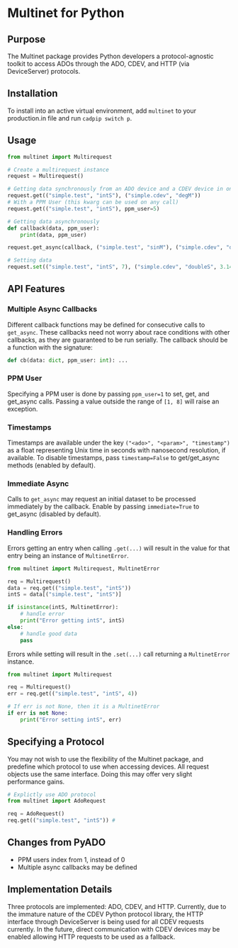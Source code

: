 # Multinet for Python

## Purpose

The Multinet package provides Python developers a protocol-agnostic toolkit to access ADOs through the ADO, CDEV, and HTTP (via DeviceServer) protocols.

## Installation

To install into an active virtual environment, add `multinet` to your production.in file and run `cadpip switch p`.

## Usage

```python
from multinet import Multirequest

# Create a multirequest instance
request = Multirequest()

# Getting data synchronously from an ADO device and a CDEV device in one call
request.get(("simple.test", "intS"), ("simple.cdev", "degM"))
# With a PPM User (this kwarg can be used on any call)
request.get(("simple.test", "intS"), ppm_user=5)

# Getting data asynchronously
def callback(data, ppm_user):
    print(data, ppm_user)

request.get_async(callback, ("simple.test", "sinM"), ("simple.cdev", "degM"))

# Setting data
request.set(("simple.test", "intS", 7), ("simple.cdev", "doubleS", 3.14))
```

## API Features

### Multiple Async Callbacks

Different callback functions may be defined for consecutive calls to `get_async`. These callbacks need not worry about race conditions with other callbacks, as they are guaranteed to be run serially. The callback should be a function with the signature:

```python
def cb(data: dict, ppm_user: int): ...
```

### PPM User

Specifying a PPM user is done by passing `ppm_user=1` to set, get, and get_async calls. Passing a value outside the range of `[1, 8]` will raise an exception.

### Timestamps

Timestamps are available under the key `("<ado>", "<param>", "timestamp")` as a float representing Unix time in seconds with nanosecond resolution, if available. To disable timestamps, pass `timestamp=False` to get/get_async methods (enabled by default).

### Immediate Async

Calls to `get_async` may request an initial dataset to be processed immediately by the callback. Enable by passing `immediate=True` to get_async (disabled by default).

### Handling Errors

Errors getting an entry when calling `.get(...)` will result in the value for that entry being an instance of `MultinetError`.

```python
from multinet import Multirequest, MultinetError

req = Multirequest()
data = req.get(("simple.test", "intS"))
intS = data[("simple.test", "intS")]

if isinstance(intS, MultinetError):
    # handle error
    print("Error getting intS", intS)
else:
    # handle good data
    pass
```

Errors while setting will result in the `.set(...)` call returning a `MultinetError` instance.

```python
from multinet import Multirequest

req = Multirequest()
err = req.get(("simple.test", "intS", 4))

# If err is not None, then it is a MultinetError
if err is not None:
    print("Error setting intS", err)
```

## Specifying a Protocol

You may not wish to use the flexibility of the Multinet package, and predefine which protocol to use when accessing devices. All request objects use the same interface. Doing this may offer very slight performance gains.

```python
# Explictly use ADO protocol
from multinet import AdoRequest

req = AdoRequest()
req.get(("simple.test", "intS")) #
```

## Changes from PyADO

- PPM users index from 1, instead of 0
- Multiple async callbacks may be defined

## Implementation Details

Three protocols are implemented: ADO, CDEV, and HTTP. Currently, due to the immature nature of the CDEV Python protocol library, the HTTP interface through DeviceServer is being used for all CDEV requests currently. In the future, direct communication with CDEV devices may be enabled allowing HTTP requests to be used as a fallback.
